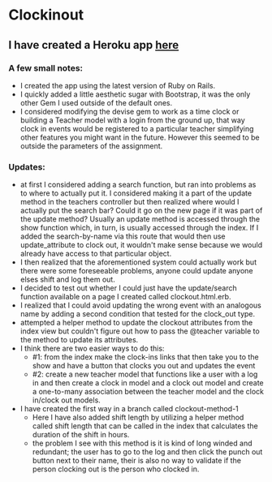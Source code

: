 # Clockinout
## I have created a Heroku app [here](https://clockinout.herokuapp.com/)

### A few small notes:
- I created the app using the latest version of Ruby on Rails.
- I quickly added a little aesthetic sugar with Bootstrap, it was the only other Gem I used outside of the default ones.
- I considered modifying the devise gem to work as a time clock or building a Teacher model with a login from the ground up, that way clock in events would be registered to a particular teacher simplifying other features you might want in the future. However this seemed to be outside the parameters of the assignment.
### Updates:
- at first I considered adding a search function, but ran into problems as to where to actually put it. I considered making it a part of the update method in the teachers controller but then realized where would I actually put the search bar? Could it go on the new page if it was part of the update method? Usually an update method is accessed through the show function which, in turn, is usually accessed through the index. If I added the search-by-name via this route that would then use update_attribute to clock out, it wouldn't make sense because we would already have access to that particular object.
- I then realized that the aforementioned system could actually work but there were some foreseeable problems, anyone could update anyone elses shift and log them out.
- I decided to test out whether I could just have the update/search function available on a page I created called clockout.html.erb.
- I realized that I could avoid updating the wrong event with an analogous name by adding a second condition that tested for the clock_out type.
- attempted a helper method to update the clockout attributes from the index view but couldn't figure out how to pass the @teacher variable to the method to update its attributes.
- I think there are two easier ways to do this:
  - #1: from the index make the clock-ins links that then take you to the show and have a button that clocks you out and updates the event
  - #2: create a new teacher model that functions like a user with a log in and then create a clock in model and a clock out model and create a one-to-many association between the teacher model and the clock in/clock out models.
- I have created the first way in a branch called clockout-method-1
  - Here I have also added shift length by utilizing a helper method called shift length that can be called in the index that calculates the duration of the shift in hours.
  - the problem I see with this method is it is kind of long winded and redundant; the user has to go to the log and then click the punch out button next to their name, their is also no way to validate if the person clocking out is the person who clocked in.
